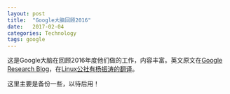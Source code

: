 ```yaml
---
layout: post
title:  "Google大脑回顾2016"
date:   2017-02-04
categories: Technology
tags: google
---
```


这是Google大脑在回顾2016年度他们做的工作，内容丰富。英文原文在[Google Research Blog](https://research.googleblog.com/2017/01/the-google-brain-team-looking-back-on.html)，在[Linux公社有杨振涛的翻译](http://www.linuxidc.com/Linux/2017-02/140152.htm)。

这里主要是备份一些，以待后用！
